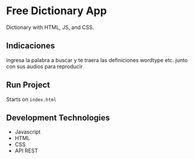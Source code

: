 # Free Dictionary App
Dictionary with HTML, JS, and CSS.
##  Indicaciones
ingresa la palabra a buscar y te traera las definiciones wordtype etc.  junto con  sus audios para reproducir

## Run Project
Starts on `index.html`


## Development Technologies
* Javascript
* HTML
* CSS
* API REST
